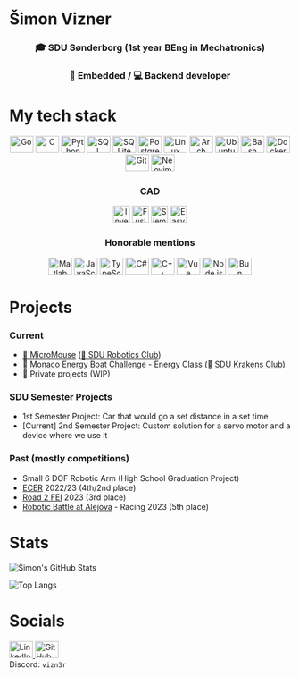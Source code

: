 <h1 align="left">Šimon Vizner</h1>
<h3 align="center">🎓 SDU Sønderborg (1st year BEng in Mechatronics)</h3>
<h3 align="center">🐞 Embedded / 💻 Backend developer</h3>

<h1 align="left">My tech stack</h1>
<p align="center">
  <img src="https://cdn.jsdelivr.net/gh/devicons/devicon@latest/icons/go/go-original-wordmark.svg" width="42" height="30" alt="Go"/>
  <img src="https://cdn.jsdelivr.net/gh/devicons/devicon@latest/icons/c/c-original.svg" width="42" height="30" alt="C"/>
  <img src="https://cdn.jsdelivr.net/gh/devicons/devicon@latest/icons/python/python-original.svg" width="42" height="30" alt="Python"/>
  <img src="https://cdn.jsdelivr.net/gh/devicons/devicon@latest/icons/mysql/mysql-original-wordmark.svg" width="42" height="30" alt="SQL"/>
  <img src="https://cdn.jsdelivr.net/gh/devicons/devicon@latest/icons/sqlite/sqlite-original.svg" width="42" height="30" alt="SQLite"/>
  <img src="https://cdn.jsdelivr.net/gh/devicons/devicon@latest/icons/postgresql/postgresql-original.svg" width="42" height="30" alt="PostgreSQL"/>
  <img src="https://cdn.jsdelivr.net/gh/devicons/devicon@latest/icons/linux/linux-original.svg" width="42" height="30" alt="Linux"/>
  <img src="https://cdn.jsdelivr.net/gh/devicons/devicon@latest/icons/archlinux/archlinux-original.svg" width="42" height="30" alt="Arch"/>
  <img src="https://cdn.jsdelivr.net/gh/devicons/devicon@latest/icons/ubuntu/ubuntu-original.svg" width="42" height="30" alt="Ubuntu"/>
  <img src="https://cdn.jsdelivr.net/gh/devicons/devicon@latest/icons/bash/bash-original.svg" width="42" height="30" alt="Bash"/>
  <img src="https://cdn.jsdelivr.net/gh/devicons/devicon@latest/icons/docker/docker-original.svg" width="42" height="30" alt="Docker"/>
  <img src="https://cdn.jsdelivr.net/gh/devicons/devicon@latest/icons/git/git-original.svg" width="42" height="30" alt="Git"/>
  <img src="https://cdn.jsdelivr.net/gh/devicons/devicon@latest/icons/vim/vim-original.svg" width="42" height="30" alt="Neovim"/>
</p>

<h3 align="center">CAD</h3>
<p align="center">
  <img src="https://damassets.autodesk.net/content/dam/autodesk/www/product-imagery/badge-75x75/simplified-badges/inventor-2023-simplified-badge-75x75.png" height="30" alt="Inventor"/>
  <img src="https://damassets.autodesk.net/content/dam/autodesk/www/product-imagery/badge-75x75/simplified-badges/fusion-360-2023-simplified-badge-75x75.png" height="30" alt="Fusion"/>
  <img src="https://images.sw.cdn.siemens.com/siemens-disw-assets/public/2KEnSD0JfWUmNS4DT82hus/en-US/siemens-xcelerator-narrow-90x62.png" height="30" alt="Siemens NX"/>
  <img src="https://easyeda.com/images/icons/footer-logo.svg?id=0ef56d0f819fc4e5e9d0" height="30" alt="EasyEDA"/>
</p>

<h3 align="center">Honorable mentions</h3>
<p align="center">
  <img src="https://cdn.jsdelivr.net/gh/devicons/devicon@latest/icons/matlab/matlab-original.svg" width="42" height="30" alt="Matlab"/>
  <img src="https://cdn.jsdelivr.net/gh/devicons/devicon@latest/icons/javascript/javascript-original.svg" width="42" height="30" alt="JavaScript"/>
  <img src="https://cdn.jsdelivr.net/gh/devicons/devicon@latest/icons/typescript/typescript-original.svg" width="42" height="30" alt="TypeScript"/>
  <img src="https://cdn.jsdelivr.net/gh/devicons/devicon@latest/icons/csharp/csharp-original.svg" width="42" height="30" alt="C#"/>
  <img src="https://cdn.jsdelivr.net/gh/devicons/devicon@latest/icons/cplusplus/cplusplus-original.svg" width="42" height="30" alt="C++"/>
  <img src="https://cdn.jsdelivr.net/gh/devicons/devicon@latest/icons/vuejs/vuejs-original.svg" width="42" height="30" alt="Vue"/>
  <img src="https://cdn.jsdelivr.net/gh/devicons/devicon@latest/icons/nodejs/nodejs-original.svg" width="42" height="30" alt="Node.js"/>
  <img src="https://bun.sh/logo.svg" width="42" height="30" alt="Bun"/>
</p>


<h1>Projects</h1>
<h3>Current</h3>
<ul>
  <li><a href="https://en.wikipedia.org/wiki/Micromouse">🐀 MicroMouse</a> (<a href="https://github.com/SDU-Robotics-Club">🦾 SDU Robotics Club</a>)</li>
  <li><a href="https://energyboatchallenge.com/">🚤 Monaco Energy Boat Challenge</a> - Energy Class (<a href="https://github.com/SDU-Krakens">🦑 SDU Krakens Club</a>)</li>
  <li>🔏 Private projects (WIP)</li>
</ul>
<h3>SDU Semester Projects</h3>
<ul>
  <li>1st Semester Project: Car that would go a set distance in a set time</li>
  <li>[Current] 2nd Semester Project: Custom solution for a servo motor and a device where we use it</li>
</ul>
<h3>Past (mostly competitions)</h3>
<ul>
  <li>Small 6 DOF Robotic Arm (High School Graduation Project)</li>
  <li><a href="https://ecer.pria.at/">ECER</a> 2022/23 (4th/2nd place)</li>
  <li><a href="https://road2fei.sk/">Road 2 FEI</a> 2023 (3rd place)</li>
  <li><a href="https://robotickybattle.sk/">Robotic Battle at Alejova</a> - Racing 2023 (5th place)</li>
</ul>

<h1>Stats</h1>

![Šimon's GitHub Stats](https://github-readme-stats.vercel.app/api?username=vizn3r&show_icons=true&theme=tokyonight&hide_border=true&rank_icon=github&card_width=500)

![Top Langs](https://github-readme-stats.vercel.app/api/top-langs/?username=vizn3r&layout=normal&theme=tokyonight&hide_border=true&card_width=500)

<h1 align="left">Socials</h1>
<p align="left">
<a href="https://linkedin.com/in/simon-vizner">
  <img src="https://cdn.jsdelivr.net/gh/devicons/devicon@latest/icons/linkedin/linkedin-original.svg" width="42" height="30" alt="LinkedIn"/>
</a>
<a href="https://github.com/vizn3r">
  <img src="https://cdn.jsdelivr.net/gh/devicons/devicon@latest/icons/github/github-original.svg" width="42" height="30" alt="GitHub"/>
</a></br>
Discord: <code>vizn3r</code>
</p>
